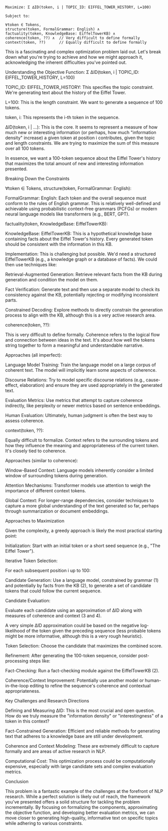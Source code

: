 
```
Maximize: Σ ∆ID(token, i | TOPIC_ID: EIFFEL_TOWER_HISTORY, L=100)

Subject to:

∀token ∈ Tokens,
structure(token, FormalGrammar: English) ∧
factuality(token, KnowledgeBase: EiffelTowerKB) ∧
coherence(token, ??) ∧  // Very difficult to define formally
context(token, ??)      // Equally difficult to define formally
```




This is a fascinating and complex optimization problem laid out. Let's break down what you're trying to achieve and how we might approach it, acknowledging the inherent difficulties you've pointed out.

Understanding the Objective Function: Σ ∆ID(token, i | TOPIC_ID: EIFFEL_TOWER_HISTORY, L=100)

TOPIC_ID: EIFFEL_TOWER_HISTORY: This specifies the topic constraint. We're generating text about the history of the Eiffel Tower.

L=100: This is the length constraint. We want to generate a sequence of 100 tokens.

token, i: This represents the i-th token in the sequence.

∆ID(token, i | ...): This is the core. It seems to represent a measure of how much new or interesting information (or perhaps, how much "information density" increase) a given token at position i contributes, given the topic and length constraints. We are trying to maximize the sum of this measure over all 100 tokens.

In essence, we want a 100-token sequence about the Eiffel Tower's history that maximizes the total amount of new and interesting information presented.

Breaking Down the Constraints

∀token ∈ Tokens, structure(token, FormalGrammar: English):

FormalGrammar: English: Each token and the overall sequence must conform to the rules of English grammar. This is relatively well-defined and achievable using probabilistic context-free grammars (PCFGs) or modern neural language models like transformers (e.g., BERT, GPT).

factuality(token, KnowledgeBase: EiffelTowerKB):

KnowledgeBase: EiffelTowerKB: This is a hypothetical knowledge base containing facts about the Eiffel Tower's history. Every generated token should be consistent with the information in this KB.

Implementation: This is challenging but possible. We'd need a structured EiffelTowerKB (e.g., a knowledge graph or a database of facts). We could then use techniques like:

Retrieval-Augmented Generation: Retrieve relevant facts from the KB during generation and condition the model on them.

Fact Verification: Generate text and then use a separate model to check its consistency against the KB, potentially rejecting or modifying inconsistent parts.

Constrained Decoding: Explore methods to directly constrain the generation process to align with the KB, although this is a very active research area.

coherence(token, ??):

This is very difficult to define formally. Coherence refers to the logical flow and connection between ideas in the text. It's about how well the tokens string together to form a meaningful and understandable narrative.

Approaches (all imperfect):

Language Model Training: Train the language model on a large corpus of coherent text. The model will implicitly learn some aspects of coherence.

Discourse Relations: Try to model specific discourse relations (e.g., cause-effect, elaboration) and ensure they are used appropriately in the generated text.

Evaluation Metrics: Use metrics that attempt to capture coherence indirectly, like perplexity or newer metrics based on sentence embeddings.

Human Evaluation: Ultimately, human judgment is often the best way to assess coherence.

context(token, ??):

Equally difficult to formalize. Context refers to the surrounding tokens and how they influence the meaning and appropriateness of the current token. It's closely tied to coherence.

Approaches (similar to coherence):

Window-Based Context: Language models inherently consider a limited window of surrounding tokens during generation.

Attention Mechanisms: Transformer models use attention to weigh the importance of different context tokens.

Global Context: For longer-range dependencies, consider techniques to capture a more global understanding of the text generated so far, perhaps through summarization or document embeddings.

Approaches to Maximization

Given the complexity, a greedy approach is likely the most practical starting point:

Initialization: Start with an initial token or a short seed sequence (e.g., "The Eiffel Tower").

Iterative Token Selection:

For each subsequent position i up to 100:

Candidate Generation: Use a language model, constrained by grammar (1) and potentially by facts from the KB (2), to generate a set of candidate tokens that could follow the current sequence.

Candidate Evaluation:

Evaluate each candidate using an approximation of ∆ID along with measures of coherence and context (3 and 4).

A very simple ∆ID approximation could be based on the negative log-likelihood of the token given the preceding sequence (less probable tokens might be more informative, although this is a very rough heuristic).

Token Selection: Choose the candidate that maximizes the combined score.

Refinement: After generating the 100-token sequence, consider post-processing steps like:

Fact-Checking: Run a fact-checking module against the EiffelTowerKB (2).

Coherence/Context Improvement: Potentially use another model or human-in-the-loop editing to refine the sequence's coherence and contextual appropriateness.

Key Challenges and Research Directions

Defining and Measuring ∆ID: This is the most crucial and open question. How do we truly measure the "information density" or "interestingness" of a token in this context?

Fact-Constrained Generation: Efficient and reliable methods for generating text that adheres to a knowledge base are still under development.

Coherence and Context Modeling: These are extremely difficult to capture formally and are areas of active research in NLP.

Computational Cost: This optimization process could be computationally expensive, especially with large candidate sets and complex evaluation metrics.

Conclusion

This problem is a fantastic example of the challenges at the forefront of NLP research. While a perfect solution is likely out of reach, the framework you've presented offers a solid structure for tackling the problem incrementally. By focusing on formalizing the components, approximating the objective function, and developing better evaluation metrics, we can move closer to generating high-quality, informative text on specific topics while adhering to various constraints.
